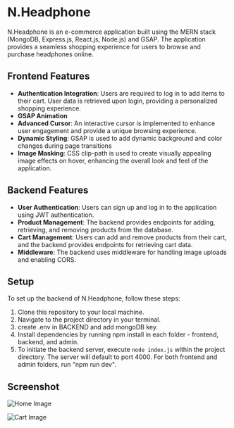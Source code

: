 # N.Headphone

N.Headphone is an e-commerce application built using the MERN stack (MongoDB, Express.js, React.js, Node.js) and GSAP. The application provides a seamless shopping experience for users to browse and purchase headphones online.

## Frontend Features

- **Authentication Integration**: Users are required to log in to add items to their cart. User data is retrieved upon login, providing a personalized shopping experience.
- **GSAP Animation**
- **Advanced Cursor**: An interactive cursor is implemented to enhance user engagement and provide a unique browsing experience.
- **Dynamic Styling**: GSAP is used to add dynamic background and color changes during page transitions
- **Image Masking**: CSS clip-path is used to create visually appealing image effects on hover, enhancing the overall look and feel of the application.

## Backend Features

- **User Authentication**: Users can sign up and log in to the application using JWT authentication.
- **Product Management**: The backend provides endpoints for adding, retrieving, and removing products from the database.
- **Cart Management**: Users can add and remove products from their cart, and the backend provides endpoints for retrieving cart data.
- **Middleware**: The backend uses middleware for handling image uploads and enabling CORS.

## Setup

To set up the backend of N.Headphone, follow these steps:

1. Clone this repository to your local machine.
2. Navigate to the project directory in your terminal.
3. create .env in BACKEND and add mongoDB key.
4. Install dependencies by running npm install in each folder - frontend, backend, and admin.
5. To initiate the backend server, execute `node index.js` within the project directory. The server will default to port 4000. For both frontend and admin folders, run "npm run dev".

  ## Screenshot
  ![Home Image](image/home.png)

  ![Cart Image](image/carts.png)
